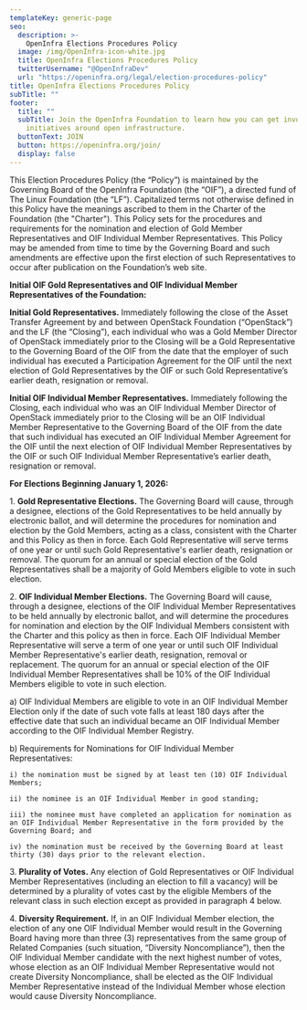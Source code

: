 ```yaml
---
templateKey: generic-page
seo:
  description: >-
    OpenInfra Elections Procedures Policy
  image: /img/OpenInfra-icon-white.jpg
  title: OpenInfra Elections Procedures Policy
  twitterUsername: "@OpenInfraDev"
  url: "https://openinfra.org/legal/election-procedures-policy"
title: OpenInfra Elections Procedures Policy
subTitle: ""
footer:
  title: ""
  subTitle: Join the OpenInfra Foundation to learn how you can get involved in
    initiatives around open infrastructure.
  buttonText: JOIN
  button: https://openinfra.org/join/
  display: false
---
```


This Election Procedures Policy (the “Policy”) is maintained by the Governing Board of the OpenInfra Foundation (the “OIF”), a directed fund of The Linux Foundation (the “LF”). Capitalized terms not otherwise defined in this Policy have the meanings ascribed to them in the Charter of the Foundation (the "Charter").  This Policy sets for the procedures and requirements for the nomination and election of Gold Member Representatives and OIF Individual Member Representatives. This Policy may be amended from time to time by the Governing Board and such amendments are effective upon the first election of such Representatives to occur after publication on the Foundation’s web site.

**Initial OIF Gold Representatives and OIF Individual Member Representatives of the Foundation:**

**Initial Gold Representatives.** Immediately following the close of the Asset Transfer Agreement by and between OpenStack Foundation (“OpenStack”) and the LF (the “Closing”), each individual who was a Gold Member Director of OpenStack immediately prior to the Closing will be a Gold Representative to the Governing Board of the OIF from the date that the employer of such individual has executed a Participation Agreement for the OIF until the next election of Gold Representatives by the OIF or such Gold Representative’s earlier death, resignation or removal. 

**Initial OIF Individual Member Representatives.** Immediately following the Closing, each individual who was an OIF Individual Member Director of OpenStack immediately prior to the Closing will be an OIF Individual Member Representative to the Governing Board of the OIF from the date that such individual has executed an OIF Individual Member Agreement for the OIF until the next election of OIF Individual Member Representatives by the OIF or such OIF Individual Member Representative’s earlier death, resignation or removal. 

**For Elections Beginning January 1, 2026:**

1\. **Gold Representative Elections.** The Governing Board will cause, through a designee, elections of the Gold Representatives to be held annually by electronic ballot, and will determine the procedures for nomination and election by the Gold Members, acting as a class, consistent with the Charter and this Policy as then in force. Each Gold Representative will serve terms of one year or until such Gold Representative's earlier death, resignation or removal. The quorum for an annual or special election of the Gold Representatives shall be a majority of Gold Members eligible to vote in such election.
 
2\. **OIF Individual Member Elections.** The Governing Board will cause, through a designee, elections of the OIF Individual Member Representatives to be held annually by electronic ballot, and will determine the procedures for nomination and election by the OIF Individual Members consistent with the Charter and this policy as then in force.  Each OIF Individual Member Representative will serve a term of one year or until such OIF Individual Member Representative's earlier death, resignation, removal or replacement. The quorum for an annual or special election of the OIF Individual Member Representatives shall be 10% of the OIF Individual Members eligible to vote in such election.

  a) OIF Individual Members are eligible to vote in an OIF Individual Member Election only if the date of such vote falls at least 180 days after the effective date that such an individual became an OIF Individual Member according to the OIF Individual Member Registry.

  b) Requirements for Nominations for OIF Individual Member Representatives:

    i) the nomination must be signed by at least ten (10) OIF Individual Members;

    ii) the nominee is an OIF Individual Member in good standing;

    iii) the nominee must have completed an application for nomination as an OIF Individual Member Representative in the form provided by the Governing Board; and

    iv) the nomination must be received by the Governing Board at least thirty (30) days prior to the relevant election.
 
3\. **Plurality of Votes.**  Any election of Gold Representatives or OIF Individual Member Representatives (including an election to fill a vacancy) will be determined by a plurality of votes cast by the eligible Members of the relevant class in such election except as provided in paragraph 4 below. 
 
4\. **Diversity Requirement.**  If, in an OIF Individual Member election, the election of any one OIF Individual Member would result in the Governing Board having more than three (3) representatives from the same group of Related Companies (such situation, “Diversity Noncompliance”), then the OIF Individual Member candidate with the next highest number of votes, whose election as an OIF Individual Member Representative would not create Diversity Noncompliance, shall be elected as the OIF Individual Member Representative instead of the Individual Member whose election would cause Diversity Noncompliance.